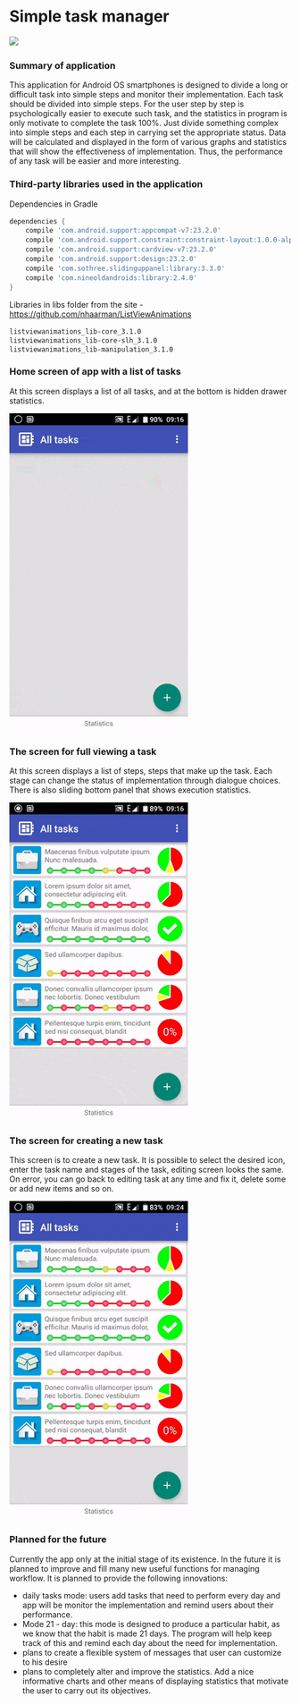 # Simple task manager

<a href="https://play.google.com/store/apps/details?id=com.alexkaz.simplytaskmanager"><img src="http://www.android.com/images/brand/get_it_on_play_logo_large.png"/></a>

### Summary of application

This application for Android OS smartphones is designed to divide a long or difficult task into simple steps and monitor their implementation. Each task should be divided into simple steps. For the user step by step is psychologically easier to execute such task, and the statistics in  program is only motivate to complete the task 100%. Just divide something complex into simple steps and each step in carrying set the appropriate status. Data will be calculated and displayed in the form of various graphs and statistics that will show the effectiveness of implementation. Thus, the performance of any task will be easier and more interesting.

### Third-party libraries used in the application

Dependencies in Gradle

```groovy
dependencies {
    compile 'com.android.support:appcompat-v7:23.2.0'
    compile 'com.android.support.constraint:constraint-layout:1.0.0-alpha4'
    compile 'com.android.support:cardview-v7:23.2.0'
    compile 'com.android.support:design:23.2.0'
    compile 'com.sothree.slidinguppanel:library:3.3.0'
    compile 'com.nineoldandroids:library:2.4.0'
}
```

Libraries in libs folder from the site - https://github.com/nhaarman/ListViewAnimations
```
listviewanimations_lib-core_3.1.0
listviewanimations_lib-core-slh_3.1.0
listviewanimations_lib-manipulation_3.1.0
```

### Home screen of app with a list of tasks

At this screen displays a list of all tasks, and at the bottom is hidden drawer statistics.

![screen 1](/screenshots/first_screen.gif)

### The screen for full viewing a task

At this screen displays a list of steps, steps that make up the task. Each stage can change the status of implementation through dialogue choices. There is also sliding bottom panel that shows execution statistics.

![screen 2](/screenshots/second_screen.gif)

### The screen for creating a new task

This screen is to create a new task. It is possible to select the desired icon, enter the task name and stages of the task, editing screen looks the same. On error, you can go back to editing task at any time and fix it, delete some or add new items and so on.

![screen 3](/screenshots/third_screen.gif)

### Planned for the future

Currently the app only at the initial stage of its existence. In the future it is planned to improve and fill many new useful functions for managing workflow.
It is planned to provide the following innovations:
* daily tasks mode: users add tasks that need to perform every day and   app will be monitor the implementation and remind users about their performance.
* Mode 21 - day: this mode is designed to produce a particular habit, as we know that the habit is made 21 days. The program will help keep track of this and remind each day about the need for implementation.
* plans to create a flexible system of messages that user can customize to his desire
* plans to completely alter and improve the statistics. Add a nice informative charts and other means of displaying statistics that motivate the user to carry out its objectives.

